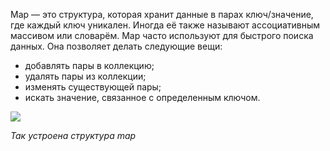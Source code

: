 Map — это структура, которая хранит данные в парах ключ/значение, где каждый ключ уникален. Иногда её также называют ассоциативным массивом или словарём. Map часто используют для быстрого поиска данных. Она позволяет делать следующие вещи:  
  

- добавлять пары в коллекцию;
- удалять пары из коллекции;
- изменять существующей пары;
- искать значение, связанное с определенным ключом.

  
![](map.png)  
  
_Так устроена структура map_